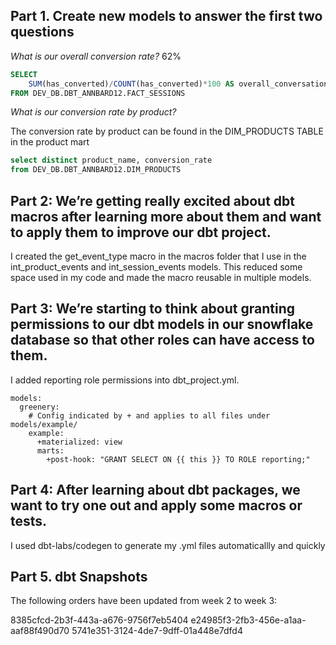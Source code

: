 ## Part 1. Create new models to answer the first two questions 
_What is our overall conversion rate?_ 
62%
```sql
SELECT 
    SUM(has_converted)/COUNT(has_converted)*100 AS overall_conversation_rate
FROM DEV_DB.DBT_ANNBARD12.FACT_SESSIONS
```

_What is our conversion rate by product?_

The conversion rate by product can be found in the DIM_PRODUCTS TABLE in the product mart

```sql
select distinct product_name, conversion_rate
from DEV_DB.DBT_ANNBARD12.DIM_PRODUCTS
```

## Part 2: We’re getting really excited about dbt macros after learning more about them and want to apply them to improve our dbt project. 

I created the get_event_type macro in the macros folder that I use in the int_product_events and int_session_events models. This reduced some space used in my code and made the macro reusable in multiple models.

## Part 3: We’re starting to think about granting permissions to our dbt models in our snowflake database so that other roles can have access to them.

I added reporting role permissions into dbt_project.yml.

```
models:
  greenery:
    # Config indicated by + and applies to all files under models/example/
    example:
      +materialized: view
      marts:  
        +post-hook: "GRANT SELECT ON {{ this }} TO ROLE reporting;"
```

## Part 4:  After learning about dbt packages, we want to try one out and apply some macros or tests.

I used dbt-labs/codegen to generate my .yml files automaticallly and quickly

## Part 5. dbt Snapshots

The following orders have been updated from week 2 to week 3:

8385cfcd-2b3f-443a-a676-9756f7eb5404
e24985f3-2fb3-456e-a1aa-aaf88f490d70
5741e351-3124-4de7-9dff-01a448e7dfd4
